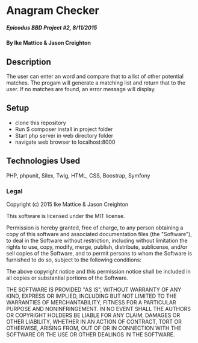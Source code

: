 

# Anagram Checker

##### Epicodus BBD Project #2, 8/11/2015

#### By Ike Mattice & Jason Creighton

## Description

The user can enter an word and compare that to a list of other potential matches.  The progam will generate a matching list and return that to the user.  If no matches are found, an error message will display.

## Setup

- clone this repository
- Run $ composer install in project folder
- Start php server in web directory folder
- navigate web browser to localhost:8000


## Technologies Used

PHP, phpunit, Silex, Twig, HTML, CSS, Boostrap, Symfony

### Legal


Copyright (c) 2015 Ike Mattice & Jason Creighton

This software is licensed under the MIT license.

Permission is hereby granted, free of charge, to any person obtaining a copy
of this software and associated documentation files (the "Software"), to deal
in the Software without restriction, including without limitation the rights
to use, copy, modify, merge, publish, distribute, sublicense, and/or sell
copies of the Software, and to permit persons to whom the Software is
furnished to do so, subject to the following conditions:

The above copyright notice and this permission notice shall be included in
all copies or substantial portions of the Software.

THE SOFTWARE IS PROVIDED "AS IS", WITHOUT WARRANTY OF ANY KIND, EXPRESS OR
IMPLIED, INCLUDING BUT NOT LIMITED TO THE WARRANTIES OF MERCHANTABILITY,
FITNESS FOR A PARTICULAR PURPOSE AND NONINFRINGEMENT. IN NO EVENT SHALL THE
AUTHORS OR COPYRIGHT HOLDERS BE LIABLE FOR ANY CLAIM, DAMAGES OR OTHER
LIABILITY, WHETHER IN AN ACTION OF CONTRACT, TORT OR OTHERWISE, ARISING FROM,
OUT OF OR IN CONNECTION WITH THE SOFTWARE OR THE USE OR OTHER DEALINGS IN
THE SOFTWARE.
